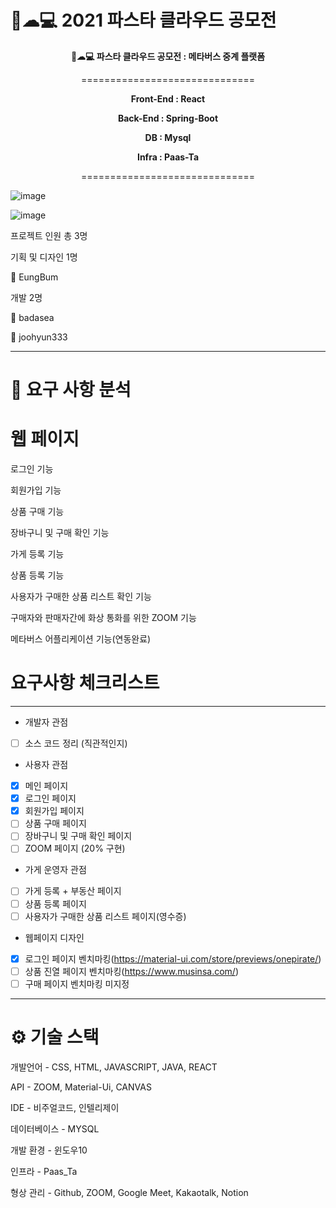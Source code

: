 # 🍝☁💻 2021 파스타 클라우드 공모전


<div align="center">

  
__🍝☁💻 파스타 클라우드 공모전 : 메타버스 중계 플랫폼__

==============================

  
__Front-End : React__

__Back-End : Spring-Boot__

__DB : Mysql__

__Infra : Paas-Ta__

  
==============================
</div>

![image](https://user-images.githubusercontent.com/57929751/136584941-4c4d257f-dc0a-43c4-9474-7d485fe87034.png)


![image](https://user-images.githubusercontent.com/57929751/136585015-7293dd3d-96ea-4940-9703-c758a739da20.png)


프로젝트 인원 총 3명


기획 및 디자인 1명


👨 EungBum


개발 2명

👨 badasea

👨 joohyun333



---

# 📌 요구 사항 분석


# 웹 페이지

로그인 기능

회원가입 기능

상품 구매 기능

장바구니 및 구매 확인 기능

가게 등록 기능

상품 등록 기능

사용자가 구매한 상품 리스트 확인 기능

구매자와 판매자간에 화상 통화를 위한 ZOOM 기능

메타버스 어플리케이션 기능(연동완료)

# 요구사항 체크리스트

---

- 개발자 관점
- [ ]  소스 코드 정리 (직관적인지)

- 사용자 관점
- [x]  메인 페이지
- [x]  로그인 페이지
- [x]  회원가입 페이지
- [ ]  상품 구매 페이지
- [ ]  장바구니 및 구매 확인 페이지
- [ ]  ZOOM 페이지 (20% 구현)

- 가게 운영자 관점
- [ ]  가게 등록 + 부동산 페이지
- [ ]  상품 등록 페이지
- [ ]  사용자가 구매한 상품 리스트 페이지(영수증)

- 웹페이지 디자인
- [x]  로그인 페이지 벤치마킹(https://material-ui.com/store/previews/onepirate/)
- [ ]  상품 진열 페이지 벤치마킹(https://www.musinsa.com/)
- [ ]  구매 페이지 벤치마킹 미지정

---

# ⚙ 기술 스택 

개발언어 - CSS, HTML, JAVASCRIPT, JAVA, REACT

API - ZOOM, Material-Ui, CANVAS

IDE - 비주얼코드, 인텔리제이

데이터베이스 - MYSQL

개발 환경 - 윈도우10

인프라 - Paas_Ta

형상 관리 - Github, ZOOM, Google Meet, Kakaotalk, Notion
